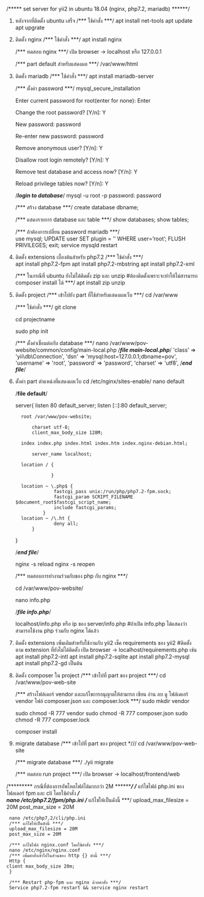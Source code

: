 ﻿/***** set server for yii2 in ubuntu 18.04 (nginx, php7.2, mariadb) ******/

1. หลังจากที่ติดตั้ง ubuntu เสร็จ
    /*** ใช้คำสั่ง ***/
    apt install net-tools
    apt update
    apt upgrate

2. ติดตั้ง nginx
    /*** ใช้คำสั่ง ***/
    apt install nginx
    
    /*** ทดสอบ nginx ***/
    เปิด browser -> localhost หรือ 127.0.0.1

    /*** part default สำหรับแสดงผล ***/
    /var/www/html

    

3. ติดตั้ง mariadb
    /*** ใช้คำสั่ง ***/
    apt install mariadb-server


    /*** ตั้งค่า password ***/
    mysql_secure_installation

    Enter current password for root(enter for none): Enter    
    
    Change the root password? [Y/n]: Y
    
    New password: password

    Re-enter new password: password
    
    Remove anonymous user? [Y/n]: Y
    
    Disallow root login remotely? [Y/n]: Y
    
    Remove test database and access now? [Y/n]: Y
 
    Reload privilege tables now? [Y/n]: Y


    /***login to database***/
    mysql -u root -p
    password: password

    /*** สร้าง database ***/
    create database dbname;

    /*** แสดงรายการ database และ table ***/
    show databases;
    show tables;

    /*** ถ้าต้องการเปลี่ยน password mariadb ***/    
    use mysql;
    UPDATE user SET plugin = ’’ WHERE user=’root’;
    FLUSH PRIVILEGES;
    exit;
    service mysqld restart

4. ติดตั้ง extensions เบื้องต้นสำหรับ php7.2
    /*** ใช้คำสั่ง ***/    
    apt install php7.2-fpm
    apt install php7.2-mbstring
    apt install php7.2-xml

    /*** ในกรณีที่ ubuntu ยังไม่ได้ติดตั้ง zip และ unzip #ต้องติดตั้งเพราะจะทำให้ไม่สารมารถ composer install ได้ ***/
    apt install zip unzip

5. ติดตั้ง project
    /*** เข้าไปยัง part ที่ใช้สำหรับแสดงผลเว็บ ***/
    cd /var/www
    
    /*** ใช้คำสั่ง ***/
    git clone <url>
    
    cd projectname
    
    sudo php init

    /*** ตั้งค่าเชื่อมต่อกับ database ***/
    nano /var/www/pov-website/common/config/main-local.php
    /***file main-local.php***/
   	 'class' => 'yii\db\Connection',
       		 'dsn' => 'mysql:host=127.0.0.1;dbname=pov',
       		 'username' => 'root',
       		 'password' => 'password',
       		 'charset' => 'utf8',
    /***end file***/

6. ตั้งค่า part ตำแหน่งที่แสดงผลเว็บ
    cd /etc/nginx/sites-enable/
    nano default
    
    /****file default****/
   	 
   	 server{
   		 listen 80 default_server;
   	     	listen [::]:80 default_server;

   		 root /var/www/pov-website;

   			 charset utf-8;
   			 client_max_body_size 128M;

   		 index index.php index.html index.htm index.nginx-debian.html;

   			 server_name localhost;

   		 location / {
           	 
           			}

   		 location ~ \.php$ {
           			 fastcgi_pass unix:/run/php/php7.2-fpm.sock;
           			 fastcgi_param SCRIPT_FILENAME $document_root$fastcgi_script_name;
           			 include fastcgi_params;
   		   		 }
   		 location ~ /\.ht {
           			 deny all;
   			 }

   	 }
    
    /*****end file*****/

    nginx -s reload
    nginx -s reopen

    /*** ทดสอบการทำงานร่วมกับของ php กับ nginx ***/
    
    cd /var/www/pov-website/

    nano info.php

    /*****file info.php*****/
   	 <?php
   		 phpinfo();
   		 
    /*****end file*****/


  		 /***run info.php***/
    เปิด browser -> localhost/info.php  หรือ ip ของ server/info.php #ถ้าเปิด info.php ได้แสดงว่าสามารถใช้งาน php ร่วมกับ nginx ได้แล้ว

7. ติดตั้ง extensions เพิ่มเติมสำหรับใช้งานกับ yii2
    เช็ค requirements ของ yii2 #ติดตั้งตาม extension ที่ยังไม่ได้ติดตั้ง
    เปิด browser -> localhost/requirements.php
    เช่น    apt install php7.2-intl
   	 apt install php7.2-sqlite
   	 apt install php7.2-mysql
   	 apt install php7.2-gd
    เป็นต้น

8. ติดตั้ง composer ใน project
    /*** เข้าไปที่ part ของ project ***/
    cd /var/www/pov-web-site
    
    /*** สร้างโฟล์เดอร์ vendor และแก้ไขการอนุญาตให้สามารถ เขียน อ่าน ลบ ดู โฟล์เดเอร์ vendor ไฟล์ composer.json และ composer.lock ***/
   	 sudo mkdir vendor
   	 
   	 sudo chmod -R 777 vendor
   	 sudo chmod -R 777 composer.json
   	 sudo chmod -R 777 composer.lock    
   		 
    
    composer install

9. migrate database
    /*** เข้าไปที่ part ของ project *///
    cd /var/www/pov-web-site

    /*** migrate database ***/
    ./yii migrate

    /*** ทดสอบ run project ***/
    เปิด browser -> localhost/frontend/web



/********* กรณีที่ต้องการอัพโหลไฟล์ได้มากกว่า 2M *********/
     /*** แก้ไขไฟล์ php.ini ของโฟลเดอร์ fpm และ cli โดยใช้คำสั่ง ***/     
     nano /etc/php7.2/fpm/php.ini
     /*** แก้ไขให้เป็นดังนี้ ***/
     upload_max_filesize = 20M
     post_max_size = 20M  
     
     nano /etc/php7.2/cli/php.ini
     /*** แก้ไขให้เป็นดังนี้ ***/
     upload_max_filesize = 20M
     post_max_size = 20M  
     
     /*** แก้ไขไฟล์ nginx.conf โดยใช้คำสั่ง ***/
     nano /etc/nginx/nginx.conf
     /*** เพิ่มคำสั่งเข้าไปในส่วนของ http {} ดังนี้ ***/
     Http {
	client max_body_size 20m;
     }

     /*** Restart php-fpm และ nginx ด้วยคำสั่ง ***/
     Service php7.2-fpm restart && service nginx restart


